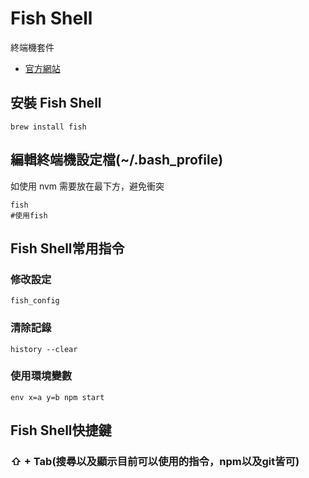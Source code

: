 
# Fish Shell

終端機套件

- [官方網站](https://fishshell.com/)

## 安裝 Fish Shell

```
brew install fish
```

## 編輯終端機設定檔(~/.bash_profile)
如使用 nvm 需要放在最下方，避免衝突
```
fish
#使用fish
```

## Fish Shell常用指令

### 修改設定

```
fish_config
```

### 清除記錄

```
history --clear
```

### 使用環境變數

```
env x=a y=b npm start
```

## Fish Shell快捷鍵

### ⇧ + Tab(搜尋以及顯示目前可以使用的指令，npm以及git皆可)
